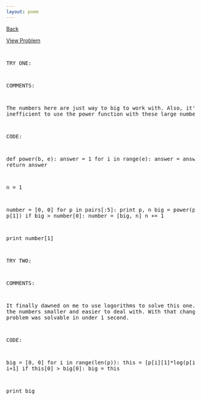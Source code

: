 ```yaml
---
layout: poem
---
```



<html><head><title>Euler - Problem 99</title>
<script type="text/javascript">

  var _gaq = _gaq || [];
  _gaq.push(['_setAccount', 'UA-16960753-5']);
  _gaq.push(['_trackPageview']);

  (function() {
    var ga = document.createElement('script'); ga.type = 'text/javascript'; ga.async = true;
    ga.src = ('https:' == document.location.protocol ? 'https://ssl' : 'http://www') + '.google-analytics.com/ga.js';
    var s = document.getElementsByTagName('script')[0]; s.parentNode.insertBefore(ga, s);
  })();

</script></head><body><p><a href="../index.html">Back</a></p>
<p><a href="http://projecteuler.net/problem=99" target="_blank">View Problem</a></p>
<pre>

TRY ONE:

COMMENTS:

The numbers here are just way to big to work with. Also, it's really 
inefficient to use the power function with these large numbers.


CODE:

def power(b, e):
	answer = 1
	for i in range(e):
		answer = answer * b
	return answer

n = 1

number = [0, 0]
for p in pairs[:5]:
	print p, n
	big = power(p[0], p[1])
	if big > number[0]:
		number = [big, n]
	n += 1

print number[1]


TRY TWO:

COMMENTS:

It finally dawned on me to use logorithms to solve this one. It made the 
numbers smaller and easier to deal with. With that change, the problem was 
solvable in under 1 second.


CODE:

big = [0, 0]
for i in range(len(p)):
	this = [p[i][1]*log(p[i][0]), i+1]
	if this[0] > big[0]:
		big = this

print big


</pre></body></html>
